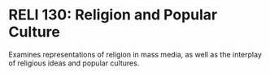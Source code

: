 # RELI 130: Religion and Popular Culture

Examines representations of religion in mass media, as well as the interplay of religious ideas and popular cultures.